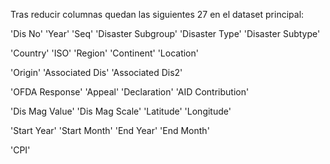 Tras reducir columnas quedan las siguientes 27 en el dataset principal:

'Dis No'
'Year'
'Seq'
'Disaster Subgroup'
'Disaster Type'
'Disaster Subtype'

'Country'
'ISO'
'Region'
'Continent'
'Location'

'Origin'
'Associated Dis'
'Associated Dis2'

'OFDA Response'
'Appeal'
'Declaration'
'AID Contribution'

'Dis Mag Value'
'Dis Mag Scale'
'Latitude'
'Longitude'

'Start Year'
'Start Month'
'End Year'
'End Month'

'CPI'
